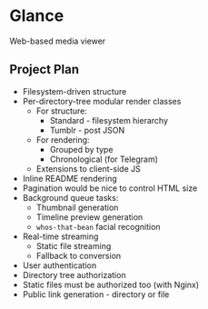 # Glance

Web-based media viewer

## Project Plan

* Filesystem-driven structure
* Per-directory-tree modular render classes
  * For structure:
    * Standard - filesystem hierarchy
    * Tumblr - post JSON
  * For rendering:
    * Grouped by type
    * Chronological (for Telegram)
  * Extensions to client-side JS
* Inline README rendering
* Pagination would be nice to control HTML size
* Background queue tasks:
  * Thumbnail generation
  * Timeline preview generation
  * `whos-that-bean` facial recognition
* Real-time streaming
  * Static file streaming
  * Fallback to conversion
* User authentication
* Directory tree authorization
* Static files must be authorized too (with Nginx)
* Public link generation - directory or file
